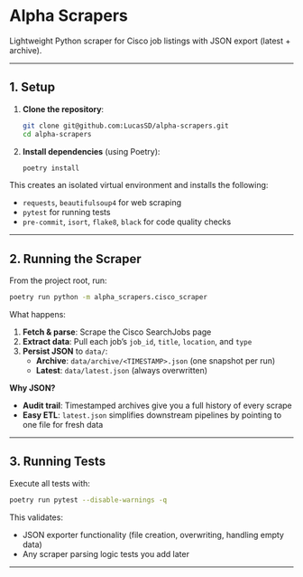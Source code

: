 # Alpha Scrapers

Lightweight Python scraper for Cisco job listings with JSON export (latest + archive).

---

## 1. Setup

1. **Clone the repository**:
   ```bash
   git clone git@github.com:LucasSD/alpha-scrapers.git
   cd alpha-scrapers
   ```

2. **Install dependencies** (using Poetry):
   ```bash
   poetry install
   ```

This creates an isolated virtual environment and installs the following:
- `requests`, `beautifulsoup4` for web scraping
- `pytest` for running tests
- `pre-commit`, `isort`, `flake8`, `black` for code quality checks

---

## 2. Running the Scraper

From the project root, run:
```bash
poetry run python -m alpha_scrapers.cisco_scraper
```

What happens:

1. **Fetch & parse**: Scrape the Cisco SearchJobs page
2. **Extract data**: Pull each job’s `job_id`, `title`, `location`, and `type`
3. **Persist JSON** to `data/`:
   - **Archive**: `data/archive/<TIMESTAMP>.json` (one snapshot per run)
   - **Latest**: `data/latest.json` (always overwritten)

**Why JSON?**
- **Audit trail**: Timestamped archives give you a full history of every scrape
- **Easy ETL**: `latest.json` simplifies downstream pipelines by pointing to one file for fresh data

---

## 3. Running Tests

Execute all tests with:
```bash
poetry run pytest --disable-warnings -q
```

This validates:
- JSON exporter functionality (file creation, overwriting, handling empty data)
- Any scraper parsing logic tests you add later

---

